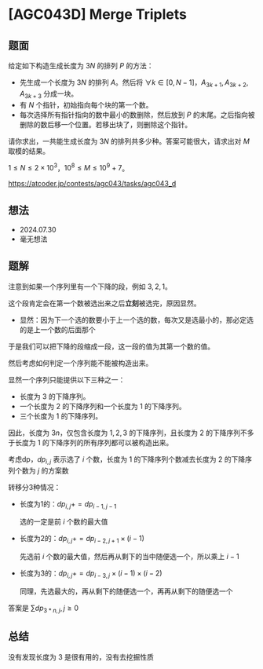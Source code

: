 # [AGC043D] Merge Triplets

## 题面

给定如下构造生成长度为 $3N$ 的排列 $P$ 的方法：
- 先生成一个长度为 $3N$ 的排列 $A$。然后将 $\forall k \in [0, N-1]$，$A_{3k+1},A_{3k+2},A_{3k+3}$ 分成一块。
- 有 $N$ 个指针，初始指向每个块的第一个数。
- 每次选择所有指针指向的数中最小的数删除，然后放到 $P$ 的末尾。之后指向被删除的数后移一个位置。若移出块了，则删除这个指针。

请你求出，一共能生成长度为 $3N$ 的排列共多少种。答案可能很大，请求出对 $M$ 取模的结果。

$1 \leq N \leq 2 \times 10^3$，$10^8\leq M \leq 10^9+7$。

https://atcoder.jp/contests/agc043/tasks/agc043_d

## 想法

- 2024.07.30
- 毫无想法

## 题解

注意到如果一个序列里有一个下降的段，例如 $3,2,1$。

这个段肯定会在第一个数被选出来之后**立刻**被选完，原因显然。

- 显然：因为下一个选的数要小于上一个选的数，每次又是选最小的，那必定选的是上一个数的后面那个

于是我们可以把下降的段缩成一段，这一段的值为其第一个数的值。

然后考虑如何判定一个序列能不能被构造出来。

显然一个序列只能提供以下三种之一：

* 长度为 $3$ 的下降序列。
* 一个长度为 $2$ 的下降序列和一个长度为 $1$ 的下降序列。
* 三个长度为 $1$ 的下降序列。

因此，长度为 $3n$，仅包含长度为 $1,2,3$ 的下降序列，且长度为 $2$ 的下降序列不多于长度为 $1$ 的下降序列的所有序列都可以被构造出来。

考虑dp，$dp_{i,j}$ 表示选了 $i$ 个数，长度为 $1$ 的下降序列个数减去长度为 $2$ 的下降序列个数为 $j$ 的方案数

转移分3种情况：

- 长度为1的：$dp_{i,j}+=dp_{i-1,j-1}$

  选的一定是前 $i$ 个数的最大值

- 长度为2的：$dp_{i,j}+=dp_{i-2,j+1} \times (i-1)$

  先选前 $i$ 个数的最大值，然后再从剩下的当中随便选一个，所以乘上 $i-1$

- 长度为3的：$dp_{i,j}+=dp_{i-3,j} \times (i-1) \times (i-2)$

  同理，先选最大的，再从剩下的随便选一个，再再从剩下的随便选一个

答案是 $\sum dp_{3*n,j}, j\geq 0$



## 总结

没有发现长度为 $3$ 是很有用的，没有去挖掘性质